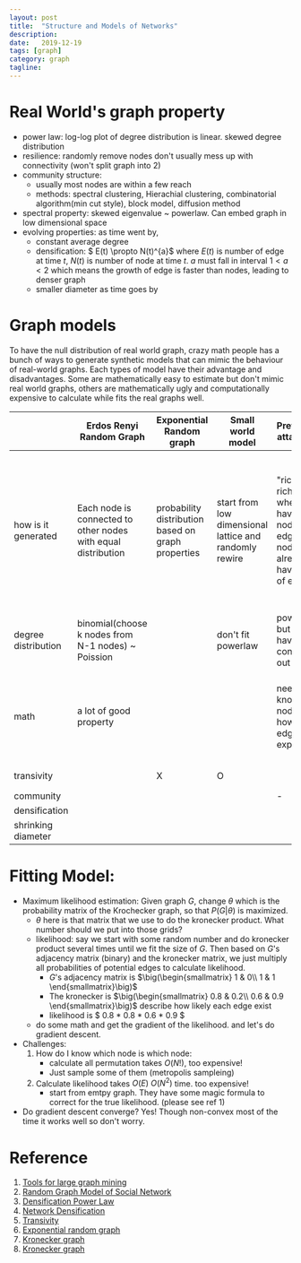 ```yaml
---
layout: post
title:  "Structure and Models of Networks"
description:
date:   2019-12-19
tags: [graph]
category: graph
tagline: 
---
```

# Real World's graph property
- power law: log-log plot of degree distribution is linear. skewed degree distribution
- resilience: randomly remove nodes don't usually mess up with connectivity (won't split graph into 2)
- community structure:
	- usually most nodes are within a few reach
	- methods: spectral clustering, Hierachial clustering, combinatorial algorithm(min cut style), block model, diffusion method
- spectral property: skewed eigenvalue ~ powerlaw. Can embed graph in low dimensional space
- evolving properties: as time went by,
    - constant average degree
	- densification: $ E(t) \propto N(t)^{a}$ where $E(t)$ is number of edge at time $t$, $N(t)$ is number of node at time $t$. $a$ must fall in interval $1<a<2$ which means the growth of edge is faster than nodes, leading to denser graph
	- smaller diameter as time goes by

# Graph models
To have the null distribution of real world graph, crazy math people has a bunch of ways to generate synthetic models that can mimic the behaviour of real-world graphs. Each types of model have their advantage and disadvantages. Some are mathematically easy to estimate but don't mimic real world graphs, others are mathematically ugly and computationally expensive to calculate while fits the real graphs well.

|                     | Erdos Renyi Random Graph                                      | Exponential Random graph                           | Small world model                                      | Preferential attachment                                                                           | edge copying model                                                                                              | community guided attachment                                                            | Forest Fire Model                                                         | Kronecker graph                                                           |
|---------------------|---------------------------------------------------------------|----------------------------------------------------|--------------------------------------------------------|---------------------------------------------------------------------------------------------------|-----------------------------------------------------------------------------------------------------------------|----------------------------------------------------------------------------------------|---------------------------------------------------------------------------|---------------------------------------------------------------------------|
| how is it generated | Each node is connected to other nodes with equal distribution | probability distribution based on graph properties | start from low dimensional lattice and randomly rewire | "richer get richer". when we have a new node, add edges to nodes that already have a ton of edges | add a node and choose k edges to add. Sometimes add to k random nodes, othertimes copy all edges from one node. | Assume we know community structure. attach more within community, less cross-community | randomly following some ambassador nodes' edge to other node, recursively | copying the graph itself by some matrix operation of adjacency matrix     |
| degree distribution | binomial(choose k nodes from N-1 nodes) ~ Poission            |                                                    | don't fit powerlaw                                     | power-law, but nodes have constant out degree.                                                    | power-law                                                                                                       | power-law                                                                              | power-law                                                                 | power-law                                                                 |
| math                | a lot of good property                                        |                                                    |                                                        | need to know every node have how many edge --> expensive                                          |                                                                                                                 | but we don't explicitly know community structure                                       | picking optimal forward and backward probability is not easy (narrow)     | expensive to do parameter estimation. But there are ways to deal with it. |
| transivity          |                                                               | X                                                  | O                                                      |                                                                                                   |                                                                                                                 |                                                                                        |                                                                           | fits very well                                                            |
| community           |                                                               |                                                    |                                                        | -                                                                                                 | +                                                                                                               |                                                                                        |                                                                           |                                                                           |
| densification       |                                                               |                                                    |                                                        |                                                                                                   | -                                                                                                               | +                                                                                      | +                                                                         | +                                                                         |
| shrinking diameter  |                                                               |                                                    |                                                        |                                                                                                   |                                                                                                                 | +                                                                                      | +                                                                         | +                                                                         |

# Fitting Model: 
- Maximum likelihood estimation: Given graph $G$, change $\theta$ which is the probability matrix of the Krochecker graph, so that $P(G|\theta)$ is maximized.
    - $\theta$ here is that matrix that we use to do the kronecker product. What number should we put into those grids?
	- likelihood: say we start with some random number and do kronecker product several times until we fit the size of $G$. Then based on $G$'s adjacency matrix (binary) and the kronecker matrix, we just multiply all probabilities of potential edges to calculate likelihood.
	    - $G$'s adjacency matrix is $\big(\begin{smallmatrix} 1 & 0\\ 1 & 1 \end{smallmatrix}\big)$
		- The kronecker is $\big(\begin{smallmatrix} 0.8 & 0.2\\ 0.6 & 0.9 \end{smallmatrix}\big)$ describe how likely each edge exist
		- likelihood is $ 0.8 * 0.8 * 0.6 * 0.9 $
	- do some math and get the gradient of the likelihood. and let's do gradient descent.
- Challenges:
    1. How do I know which node is which node:
	    - calculate all permutation takes $O(N!)$, too expensive!
		- Just sample some of them (metropolis sampleing)
	2. Calculate likelihood takes $O(E)~O(N^2)$ time. too expensive!
	    - start from emtpy graph. They have some magic formula to correct for the true likelihood. (please see ref 1)
- Do gradient descent converge?
Yes! Though non-convex most of the time it works well so don't worry. 
# Reference
1. [Tools for large graph mining](https://cs.stanford.edu/people/jure/talks/www08tutorial/)
2. [Random Graph Model of Social Network](https://www.pnas.org/content/99/suppl_1/2566)
3. [Densification Power Law](https://www.cs.cornell.edu/home/kleinber/kdd05-time.pdf)
4. [Network Densification](https://arxiv.org/abs/physics/0603229)
5. [Transivity](https://transportgeography.org/?page_id=6171)
6. [Exponential random graph](https://sci-hub.tw/10.1016/j.socnet.2006.08.002)
7. [Kronecker graph](https://cs.stanford.edu/people/jure/pubs/kronecker-jmlr10.pdf)
8. [Kronecker graph](https://www-cs.stanford.edu/~jure/pubs/kronFit-icml07.pdf)